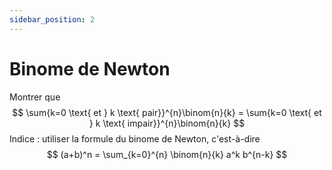 ```yaml
---
sidebar_position: 2
---
```


# Binome de Newton

Montrer que
$$
\sum{k=0 \text{ et } k \text{ pair}}^{n}\binom{n}{k} = \sum{k=0 \text{ et } k \text{ impair}}^{n}\binom{n}{k}
$$
Indice : utiliser la formule du binome de Newton, c'est-à-dire
$$
(a+b)^n = \sum_{k=0}^{n} \binom{n}{k}  a^k b^{n-k}
$$